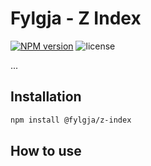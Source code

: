 # Fylgja - Z Index

[![NPM version](https://img.shields.io/npm/v/@fylgja/z-index)](https://www.npmjs.org/package/@fylgja/z-index)
![license](https://img.shields.io/github/license/fylgja/fylgja)

...

## Installation

```bash
npm install @fylgja/z-index
```

## How to use

